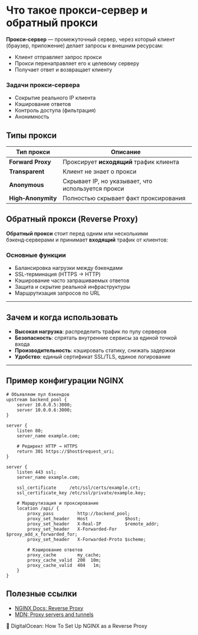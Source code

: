 # Что такое прокси‑сервер и обратный прокси

**Прокси‑сервер** — промежуточный сервер, через который клиент (браузер, приложение) делает запросы к внешним ресурсам:

- Клиент отправляет запрос прокси
- Прокси перенаправляет его к целевому серверу
- Получает ответ и возвращает клиенту

### Задачи прокси‑сервера

- Сокрытие реального IP клиента
- Кэширование ответов
- Контроль доступа (фильтрация)
- Анонимность

## Типы прокси

| Тип прокси         | Описание                                           |
| ------------------ | -------------------------------------------------- |
| **Forward Proxy**  | Проксирует **исходящий** трафик клиента            |
| **Transparent**    | Клиент не знает о прокси                           |
| **Anonymous**      | Скрывает IP, но указывает, что используется прокси |
| **High‑Anonymity** | Полностью скрывает факт проксирования              |

## Обратный прокси (Reverse Proxy)

**Обратный прокси** стоит перед одним или несколькими бэкенд‑серверами и принимает **входящий** трафик от клиентов:

### Основные функции

- Балансировка нагрузки между бэкендами
- SSL‑терминация (HTTPS → HTTP)
- Кэширование часто запрашиваемых ответов
- Защита и скрытие реальной инфраструктуры
- Маршрутизация запросов по URL

---

## Зачем и когда использовать

- **Высокая нагрузка**: распределить трафик по пулу серверов
- **Безопасность**: спрятать внутренние сервисы за единой точкой входа
- **Производительность**: кэшировать статику, снижать задержки
- **Удобство**: единый сертификат SSL/TLS, единое логирование

---

## Пример конфигурации NGINX

```nginx
# Объявляем пул бэкендов
upstream backend_pool {
    server 10.0.0.5:3000;
    server 10.0.0.6:3000;
}

server {
    listen 80;
    server_name example.com;

    # Редирект HTTP → HTTPS
    return 301 https://$host$request_uri;
}

server {
    listen 443 ssl;
    server_name example.com;

    ssl_certificate     /etc/ssl/certs/example.crt;
    ssl_certificate_key /etc/ssl/private/example.key;

    # Маршрутизация и проксирование
    location /api/ {
        proxy_pass         http://backend_pool;
        proxy_set_header   Host              $host;
        proxy_set_header   X-Real-IP         $remote_addr;
        proxy_set_header   X-Forwarded-For   $proxy_add_x_forwarded_for;
        proxy_set_header   X-Forwarded-Proto $scheme;

        # Кэширование ответов
        proxy_cache        my_cache;
        proxy_cache_valid  200  10m;
        proxy_cache_valid  404   1m;
    }
}
```

## Полезные ссылки

- [NGINX Docs: Reverse Proxy](https://docs.nginx.com/nginx/admin-guide/web-server/reverse-proxy/)
- [MDN: Proxy servers and tunnels](https://developer.mozilla.org/en-US/docs/Web/HTTP/Guides/Proxy_servers_and_tunneling)

📖 DigitalOcean: How To Set Up NGINX as a Reverse Proxy
